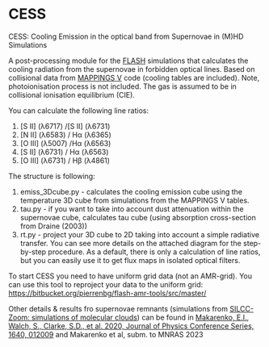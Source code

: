 # CESS
CESS: Cooling Emission in the optical band from Supernovae in (M)HD Simulations

A post-processing module for the [FLASH](https://iopscience.iop.org/article/10.1086/317361) simulations that calculates the cooling radiation from the supernovae in forbidden optical lines.
Based on collisional data from [MAPPINGS V](https://ascl.net/1807.005) code (cooling tables are included). Note, photoionisation process is not included. The gas is assumed to be in collisional ionisation equilibrium (CIE).

You can calculate the following line ratios:
1. [S II] (&lambda;6717) /[S II] (&lambda;6731)
2. [N II] (&lambda;6583) / H&alpha; (&lambda;6365)
3. [O III] (&lambda;5007) /H&alpha; (&lambda;6563)
4. [S II] (&lambda;6731) / H&alpha; (&lambda;6563)
5. [O III] (&lambda;6731) / H&beta; (&lambda;4861)

The structure is following:
1. emiss_3Dcube.py - calculates the cooling emission cube using the temperature 3D cube from simulations from the MAPPINGS V tables.
2. tau.py - if you want to take into account dust attenuation within the supernovae cube, calculates tau cube (using absorption cross-section from Draine (2003))
3. rt.py - project your 3D cube to 2D taking into account a simple radiative transfer.
You can see more details on the attached diagram for the step-by-step procedure.
As a default, there is only a calculation of line ratios, but you can easily use it to get flux maps in isolated optical filters.

To start CESS you need to have uniform grid data (not an AMR-grid). You can use this tool to reproject your data to the uniform grid: 
https://bitbucket.org/pierrenbg/flash-amr-tools/src/master/

Other details & results fro supernovae remnants (simulations from [SILCC-Zoom: simulations of molecular clouds](https://academic.oup.com/mnras/article/472/4/4797/4111168)) can be found in  [Makarenko, E.I., Walch, S., Clarke, S.D., et al. 2020, Journal of Physics Conference Series, 1640, 012009](https://iopscience.iop.org/article/10.1088/1742-6596/1640/1/012009) and Makarenko et al, subm. to MNRAS 2023
